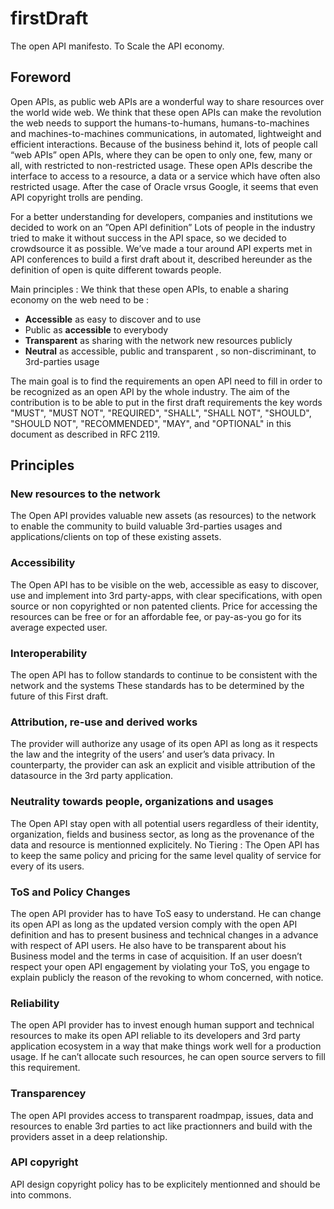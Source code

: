 firstDraft
==========

The open API manifesto.
To Scale the API economy.

<h2>Foreword</h2>
Open APIs, as public web APIs are a wonderful way to share resources over the world wide web.
We think that these open APIs can make the revolution the web needs to support the humans-to-humans, humans-to-machines and machines-to-machines communications, in automated, lightweight and efficient interactions.
Because of the business behind it, lots of people call “web APIs” open APIs, where they can be open to only one, few, many or all, with restricted to non-restricted usage.
These open APIs describe the interface to access to a resource, a data or a service which have often also restricted usage.
After the case of Oracle vrsus Google, it seems that even API copyright trolls are pending.

For a better understanding for developers, companies and institutions we decided to work on an ”Open API definition”
Lots of people in the industry tried to make it without success in the API space, so we decided to crowdsource it as possible.
We’ve made a tour around API experts met in API conferences to build a first draft about it, described hereunder
as the definition of open is quite different towards people.

Main principles : 
We think that these open APIs, to enable a sharing economy on the web need to be :

<ul>
<li><strong>Accessible</strong> as easy to discover and to use</li>
<li>Public as <strong>accessible</strong> to everybody</li>
<li><strong>Transparent</strong> as sharing with the network new resources publicly </li>
<li><strong>Neutral</strong> as accessible, public and transparent , so non-discriminant,  to 3rd-parties usage </li>
</ul>

The main goal is to find the requirements an open API need to fill in order to be recognized as an open API by the whole industry. 
The aim of the contribution is to be able to put in the first draft requirements the  key words "MUST", "MUST NOT", "REQUIRED", "SHALL", "SHALL NOT", "SHOULD", "SHOULD NOT", "RECOMMENDED",  "MAY", and "OPTIONAL" in this document  as described in RFC 2119.



<h2>Principles</h2>

<h3>New resources to the network</h3>  The Open API provides valuable new assets (as resources) to the network to enable the community to build valuable 3rd-parties usages and applications/clients on top of these existing assets.

<h3>Accessibility</h3>  The Open API has to be visible on the web, accessible as easy to discover, use and implement into 3rd party-apps, with clear specifications, with open source or non copyrighted or non patented clients.
Price for accessing the resources can be free or for an affordable fee, or pay-as-you go for its average expected user.

<h3>Interoperability</h3>  The open API has to follow standards to continue to be consistent with the network and the systems These standards has to be determined by the future of this First draft.

<h3>Attribution, re-use and derived works</h3>  The provider will authorize any usage of its open API as long as it  respects the law and the integrity of the users’  and user’s data privacy.
In counterparty, the provider can ask an explicit and visible attribution of the datasource in the 3rd party application. 

<h3>Neutrality towards people, organizations and usages</h3>  The Open API stay open with all potential users regardless of their identity, organization, fields and business sector, as long as the provenance of the data and resource is mentionned explicitely.
No Tiering : The Open API has to keep the same policy and pricing for the same level  quality of service for every of its users.

<h3>ToS and Policy Changes</h3>  The open API provider has to have ToS easy to understand. He can change its open API as long as the updated version comply with the open API definition and has to present business and technical changes in a advance with respect of API users.
He also have to be transparent about his Business model and the terms in case of acquisition.
If an user doesn’t respect your open  API engagement by violating your ToS, you engage to explain publicly the reason of the revoking to whom concerned, with notice.

<h3>Reliability</h3>  The open API provider has to invest enough human support and technical resources to make its open API reliable to its developers and 3rd party application ecosystem in a way that make things work well for a production usage. If he can’t allocate such resources, he can open source servers to fill this requirement.

<h3>Transparencey </h3>  The open API provides access to transparent roadmpap, issues, data and resources to enable 3rd parties to act like practionners and build with the providers asset in a deep relationship.

<h3>API copyright</h3>  API design copyright policy has to be explicitely mentionned and should be into commons.

